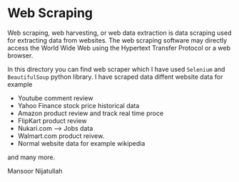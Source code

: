 # Web Scraping 

Web scraping, web harvesting, or web data extraction is data scraping used for extracting data from websites. The web scraping software may directly access the World Wide Web using the Hypertext Transfer Protocol or a web browser. 

In this directory you can find web scraper which I have used `Selenium` and `BeautifulSoup` python library. I have scraped data diffent website data for example

- Youtube comment review
- Yahoo Finance stock price historical data
- Amazon product review and track real time proce
- FlipKart product review 
- Nukari.com --> Jobs data
- Walmart.com product reivew. 
- Normal website data for example wikipedia 

and many more. 

Mansoor Nijatullah 

